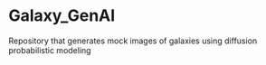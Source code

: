# Galaxy_GenAI
Repository that generates mock images of galaxies using diffusion probabilistic modeling
